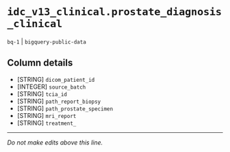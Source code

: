 # `idc_v13_clinical.prostate_diagnosis_clinical`
`bq-1` | `bigquery-public-data`

## Column details
* [STRING]    `dicom_patient_id`
* [INTEGER]   `source_batch`
* [STRING]    `tcia_id`
* [STRING]    `path_report_biopsy`
* [STRING]    `path_prostate_specimen`
* [STRING]    `mri_report`
* [STRING]    `treatment_`

-------------------------------------------------------------------------------
*Do not make edits above this line.*
